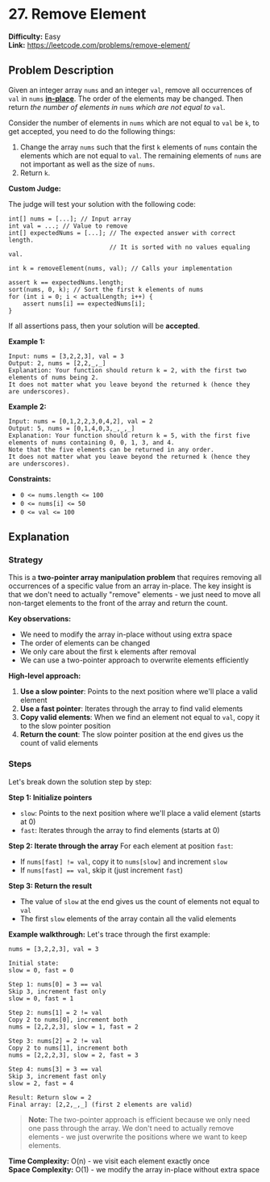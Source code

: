 # 27. Remove Element

**Difficulty:** Easy  
**Link:** https://leetcode.com/problems/remove-element/

## Problem Description

Given an integer array `nums` and an integer `val`, remove all occurrences of `val` in `nums` **[in-place](https://en.wikipedia.org/wiki/In-place_algorithm)**. The order of the elements may be changed. Then return *the number of elements in* `nums` *which are not equal to* `val`.

Consider the number of elements in `nums` which are not equal to `val` be `k`, to get accepted, you need to do the following things:

1. Change the array `nums` such that the first `k` elements of `nums` contain the elements which are not equal to `val`. The remaining elements of `nums` are not important as well as the size of `nums`.
2. Return `k`.

**Custom Judge:**

The judge will test your solution with the following code:

```
int[] nums = [...]; // Input array
int val = ...; // Value to remove
int[] expectedNums = [...]; // The expected answer with correct length.
                            // It is sorted with no values equaling val.

int k = removeElement(nums, val); // Calls your implementation

assert k == expectedNums.length;
sort(nums, 0, k); // Sort the first k elements of nums
for (int i = 0; i < actualLength; i++) {
    assert nums[i] == expectedNums[i];
}
```

If all assertions pass, then your solution will be **accepted**.

**Example 1:**
```
Input: nums = [3,2,2,3], val = 3
Output: 2, nums = [2,2,_,_]
Explanation: Your function should return k = 2, with the first two elements of nums being 2.
It does not matter what you leave beyond the returned k (hence they are underscores).
```

**Example 2:**
```
Input: nums = [0,1,2,2,3,0,4,2], val = 2
Output: 5, nums = [0,1,4,0,3,_,_,_]
Explanation: Your function should return k = 5, with the first five elements of nums containing 0, 0, 1, 3, and 4.
Note that the five elements can be returned in any order.
It does not matter what you leave beyond the returned k (hence they are underscores).
```

**Constraints:**
- `0 <= nums.length <= 100`
- `0 <= nums[i] <= 50`
- `0 <= val <= 100`

## Explanation

### Strategy

This is a **two-pointer array manipulation problem** that requires removing all occurrences of a specific value from an array in-place. The key insight is that we don't need to actually "remove" elements - we just need to move all non-target elements to the front of the array and return the count.

**Key observations:**
- We need to modify the array in-place without using extra space
- The order of elements can be changed
- We only care about the first `k` elements after removal
- We can use a two-pointer approach to overwrite elements efficiently

**High-level approach:**
1. **Use a slow pointer**: Points to the next position where we'll place a valid element
2. **Use a fast pointer**: Iterates through the array to find valid elements
3. **Copy valid elements**: When we find an element not equal to `val`, copy it to the slow pointer position
4. **Return the count**: The slow pointer position at the end gives us the count of valid elements

### Steps

Let's break down the solution step by step:

**Step 1: Initialize pointers**
- `slow`: Points to the next position where we'll place a valid element (starts at 0)
- `fast`: Iterates through the array to find elements (starts at 0)

**Step 2: Iterate through the array**
For each element at position `fast`:
- If `nums[fast] != val`, copy it to `nums[slow]` and increment `slow`
- If `nums[fast] == val`, skip it (just increment `fast`)

**Step 3: Return the result**
- The value of `slow` at the end gives us the count of elements not equal to `val`
- The first `slow` elements of the array contain all the valid elements

**Example walkthrough:**
Let's trace through the first example:

```
nums = [3,2,2,3], val = 3

Initial state:
slow = 0, fast = 0

Step 1: nums[0] = 3 == val
Skip 3, increment fast only
slow = 0, fast = 1

Step 2: nums[1] = 2 != val
Copy 2 to nums[0], increment both
nums = [2,2,2,3], slow = 1, fast = 2

Step 3: nums[2] = 2 != val
Copy 2 to nums[1], increment both
nums = [2,2,2,3], slow = 2, fast = 3

Step 4: nums[3] = 3 == val
Skip 3, increment fast only
slow = 2, fast = 4

Result: Return slow = 2
Final array: [2,2,_,_] (first 2 elements are valid)
```

> **Note:** The two-pointer approach is efficient because we only need one pass through the array. We don't need to actually remove elements - we just overwrite the positions where we want to keep elements.


**Time Complexity:** O(n) - we visit each element exactly once  
**Space Complexity:** O(1) - we modify the array in-place without extra space 